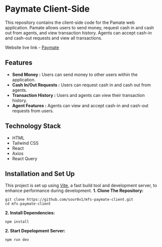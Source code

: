 # Paymate Client-Side
This repository contains the client-side code for the Pamate web application. Pamate allows users to send money, request cash in and cash out from agents, and view transaction history. Agents can accept cash-in and cash-out requests and view all transactions.

Website live link - [Paymate](https://mfs-paymate.web.app/)

## Features
- **Send Money :** Users can send money to other users within the application.
- **Cash In/Out Requests :** Users can request cash in and cash out from agents.
- **Transaction History :** Users and agents can view their transaction history.
- **Agent Features :** Agents can view and accept cash-in and cash-out requests from users.

## Technology Stack
- HTML
- Tailwind CSS
- React
- Axios
- React Query

## Installation and Set Up
This project is set up using [Vite](https://vitejs.dev/guide/), a fast build tool and development server, to enhance performance during development.
**1. Clone The Repository:**
```
git clone https://github.com/sour0v1/mfs-paymate-client.git
cd mfs-paymate-client
```
**2. Install Dependencies:**
```
npm install
```
**2. Start Depelopment Server:**
```
npm run dev
```
